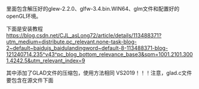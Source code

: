 里面包含解压好的glew-2.2.0、glfw-3.4.bin.WIN64、glm文件和配置好的openGL环境。

下面是安装教程
https://blog.csdn.net/CJL_asLong72/article/details/113488371?utm_medium=distribute.pc_relevant.none-task-blog-2~default~baidujs_baidulandingword~default-8-113488371-blog-121240714.235^v43^pc_blog_bottom_relevance_base3&spm=1001.2101.3001.4242.5&utm_relevant_index=9

其中添加了GLAD文件的压缩包，使用方法相同
VS2019！！！注意，glad.c文件要包含在源文件下面
